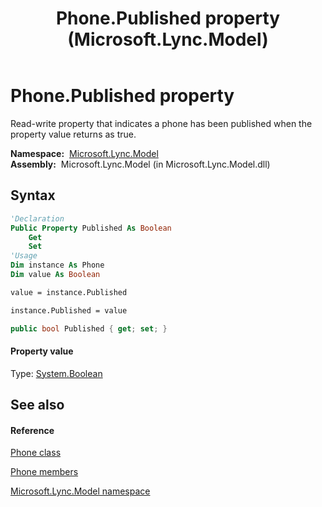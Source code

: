 ﻿---
title: Phone.Published property  (Microsoft.Lync.Model)
TOCTitle: 'Published property '
ms:assetid: P:Microsoft.Lync.Model.Phone.Published_DI_3_UC_OCS14MrefLyncWPF
ms:mtpsurl: https://msdn.microsoft.com/en-us/library/microsoft.lync.model.phone.published_di_3_uc_ocs14mreflyncwpf(v=office.15)
ms:contentKeyID: 48601958
ms.date: 07/28/2014
mtps_version: v=office.15
f1_keywords:
- Microsoft.Lync.Model.Phone.Published
dev_langs:
- CSharp
- JScript
- VB
- other
---

# Phone.Published property

Read-write property that indicates a phone has been published when the property value returns as true.

**Namespace:**  [Microsoft.Lync.Model](microsoft-lync-model-namespace_2.md)  
**Assembly:**  Microsoft.Lync.Model (in Microsoft.Lync.Model.dll)

## Syntax

``` vb
'Declaration
Public Property Published As Boolean
    Get
    Set
'Usage
Dim instance As Phone
Dim value As Boolean

value = instance.Published

instance.Published = value
```

``` csharp
public bool Published { get; set; }
```

#### Property value

Type: [System.Boolean](http://msdn2.microsoft.com/en-us/library/a28wyd50)  

## See also

#### Reference

[Phone class](phone-class-microsoft-lync-model_2.md)

[Phone members](phone-members-microsoft-lync-model_2.md)

[Microsoft.Lync.Model namespace](microsoft-lync-model-namespace_2.md)

